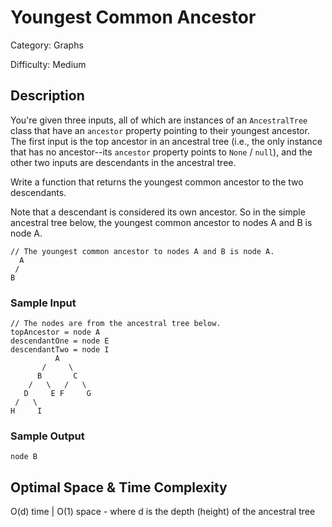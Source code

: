 # Youngest Common Ancestor

Category: Graphs

Difficulty: Medium

## Description

You're given three inputs, all of which are instances of an
`AncestralTree` class that have an `ancestor` property
pointing to their youngest ancestor. The first input is the top ancestor in an
ancestral tree (i.e., the only instance that has no ancestor--its
`ancestor` property points to `None` /
`null`), and the other two inputs are descendants in the ancestral
tree.

Write a function that returns the youngest common ancestor to the two
descendants.

Note that a descendant is considered its own ancestor. So in the simple
ancestral tree below, the youngest common ancestor to nodes A and B is node A.

```
// The youngest common ancestor to nodes A and B is node A.
  A
 /
B
```

### Sample Input
```
// The nodes are from the ancestral tree below.
topAncestor = node A
descendantOne = node E
descendantTwo = node I
          A
       /     \
      B       C
    /   \   /   \
   D     E F     G
 /   \
H     I
```

### Sample Output
```
node B
```

## Optimal Space & Time Complexity

O(d) time | O(1) space - where d is the depth (height) of the ancestral tree
